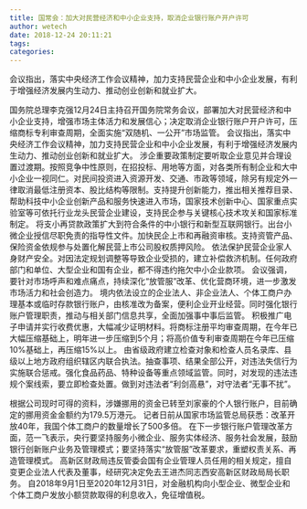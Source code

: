 ```yaml
---
title: 国常会：加大对民营经济和中小企业支持，取消企业银行账户开户许可
author: wetech
date: 2018-12-24 20:11:21
tags: 
categories: 
---
```

会议指出，落实中央经济工作会议精神，加力支持民营企业和中小企业发展，有利于增强经济发展内生动力、推动创业创新和就业扩大。
<!-- more -->
国务院总理李克强12月24日主持召开国务院常务会议，部署加大对民营经济和中小企业支持，增强市场主体活力和发展信心；决定取消企业银行账户开户许可，压缩商标专利审查周期，全面实施“双随机、一公开”市场监管。
会议指出，落实中央经济工作会议精神，加力支持民营企业和中小企业发展，有利于增强经济发展内生动力、推动创业创新和就业扩大。
涉企重要政策制定要听取企业意见并合理设置过渡期。按照竞争中性原则，在招投标、用地等方面，对各类所有制企业和大中小企业一视同仁。对民间投资进入资源开发、交通、市政等领域，除另有规定外一律取消最低注册资本、股比结构等限制。支持提升创新能力，推出相关推荐目录、帮助科技中小企业创新产品和服务快速进入市场，国家技术创新中心、国家重点实验室等可依托行业龙头民营企业建设，支持民企参与关键核心技术攻关和国家标准制定。
将支小再贷款政策扩大到符合条件的中小银行和新型互联网银行。出台小微企业授信尽职免责的指导性文件。加快民企上市和再融资审核。支持资管产品、保险资金依规参与处置化解民营上市公司股权质押风险。
依法保护民营企业家人身财产安全。对因法定规划调整等导致企业受损的，建立补偿救济机制。任何政府部门和单位、大型企业和国有企业，都不得违约拖欠中小企业款项。
会议强调，要针对市场呼声和难点痛点，持续深化“放管服”改革、优化营商环境，进一步激发市场活力和社会创造力。
境内依法设立的企业法人、非企业法人、个体工商户办理基本或临时存款银行账户，由核准改为备案，便利企业开业经营。同时强化银行账户管理职责，推动与相关部门信息共享，全面加强事中事后监管。
积极推广电子申请并实行收费优惠，大幅减少证明材料。将商标注册平均审查周期，在今年已大幅压缩基础上，明年进一步压缩到5个月；将高价值专利审查周期在今年已压缩10%基础上，再压缩15%以上。
由省级政府建立检查对象和检查人员名录库、县级以上地方政府组织辖区内联合执法。抽查事项、结果全部公开，对违法失信行为实施联合惩戒。强化食品药品、特种设备等重点领域监管。同时，对发现的违法违规个案线索，要立即检查处置。做到对违法者“利剑高悬”，对守法者“无事不扰”。
 
 
根据公司现时可得的资料，涉嫌挪用的资金已转至刘家豪的个人银行账户，目前确定的挪用资金金额约为179.5万港元。
记者日前从国家市场监管总局获悉：改革开放40年，我国个体工商户的数量增长了500多倍。
在下一步银行账户管理改革方面，范一飞表示，央行要坚持服务小微企业、服务实体经济、服务社会发展，鼓励银行创新账户业务及管理模式；要坚持落实“放管服”改革要求，重塑权责关系、再造管理模式。
高新区财政局违反管委会国有企业管理人员任用的相关规定，擅自变更企业法人代表及董事，经研究决定免去王进杰同志西安高新区财政局局长职务。
自2018年9月1日至2020年12月31日，对金融机构向小型企业、微型企业和个体工商户发放小额贷款取得的利息收入，免征增值税。
